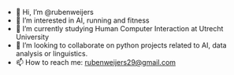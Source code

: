 - 👋 Hi, I’m @rubenweijers
- 👀 I’m interested in AI, running and fitness
- 🌱 I’m currently studying Human Computer Interaction at Utrecht University
- 💞️ I’m looking to collaborate on python projects related to AI, data analysis or linguistics.
- 📫 How to reach me: rubenweijers29@gmail.com

<!---
rubenweijers/rubenweijers is a ✨ special ✨ repository because its `README.md` (this file) appears on your GitHub profile.
You can click the Preview link to take a look at your changes.
--->
